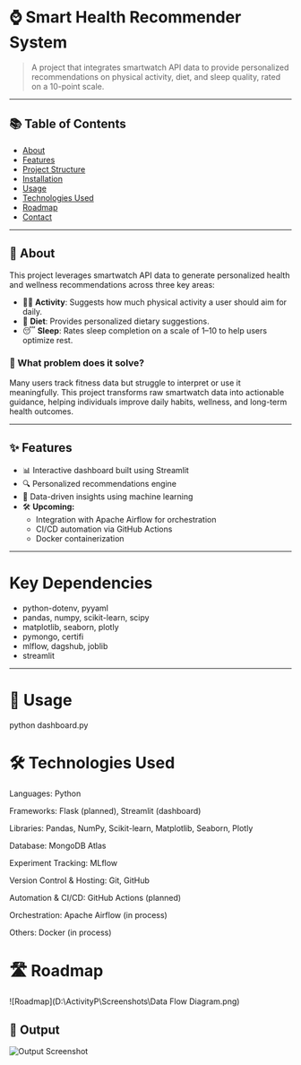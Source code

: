 # ⌚ Smart Health Recommender System

> A project that integrates smartwatch API data to provide personalized recommendations on physical activity, diet, and sleep quality, rated on a 10-point scale.

---

## 📚 Table of Contents

- [About](#about)
- [Features](#features)
- [Project Structure](#project-structure)
- [Installation](#installation)
- [Usage](#usage)
- [Technologies Used](#technologies-used)
- [Roadmap](#roadmap)
- [Contact](#contact)

---

## 📖 About

This project leverages smartwatch API data to generate personalized health and wellness recommendations across three key areas:

- 🏃‍♂️ **Activity**: Suggests how much physical activity a user should aim for daily.
- 🍎 **Diet**: Provides personalized dietary suggestions.
- 😴 **Sleep**: Rates sleep completion on a scale of 1–10 to help users optimize rest.

### 🧩 What problem does it solve?

Many users track fitness data but struggle to interpret or use it meaningfully. This project transforms raw smartwatch data into actionable guidance, helping individuals improve daily habits, wellness, and long-term health outcomes.

---

## ✨ Features

- 📊 Interactive dashboard built using Streamlit
- 🔍 Personalized recommendations engine
- 🧠 Data-driven insights using machine learning
- 🛠️ **Upcoming:**
  - Integration with Apache Airflow for orchestration
  - CI/CD automation via GitHub Actions
  - Docker containerization

---
# Key Dependencies
- python-dotenv, pyyaml
- pandas, numpy, scikit-learn, scipy
- matplotlib, seaborn, plotly
- pymongo, certifi
- mlflow, dagshub, joblib
- streamlit 

---
# 🚀 Usage
python dashboard.py

# 🛠 Technologies Used
Languages: Python

Frameworks: Flask (planned), Streamlit (dashboard)

Libraries: Pandas, NumPy, Scikit-learn, Matplotlib, Seaborn, Plotly

Database: MongoDB Atlas

Experiment Tracking: MLflow

Version Control & Hosting: Git, GitHub

Automation & CI/CD: GitHub Actions (planned)

Orchestration: Apache Airflow (in process)

Others: Docker (in process)

# 🛣 Roadmap
![Roadmap](D:\ActivityP\Screenshots\Data Flow Diagram.png)

## 📸 Output
![Output Screenshot](D:\ActivityP\Screenshots\Dashboard.PNG)